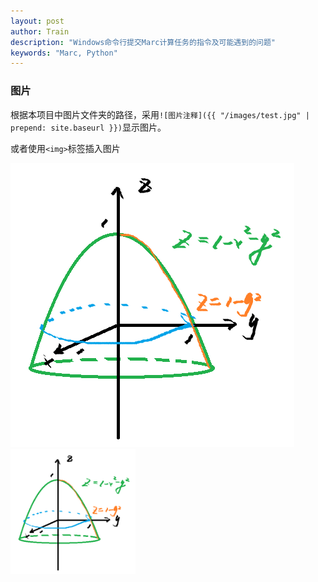 ```yaml
---
layout: post
author: Train
description: "Windows命令行提交Marc计算任务的指令及可能遇到的问题"
keywords: "Marc, Python"
---
```


### 图片

根据本项目中图片文件夹的路径，采用`![图片注释]({{ "/images/test.jpg" | prepend: site.baseurl }})`显示图片。

或者使用`<img>`标签插入图片

<img src="\images\test.png">

<img src="\images\test.png" width="200">

<div class="divider"></div>
